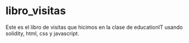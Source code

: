 # libro_visitas
Este es el libro de visitas que hicimos en la clase de educationIT usando solidity, html, css y javascript.
